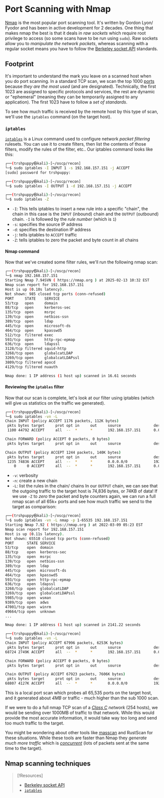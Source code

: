 
# Port Scanning with Nmap
[Nmap](../../CLI-tools/linux/remote/nmap.md) is the most popular port scanning tool. It's written by Gordon Lyon/ Fyodor and has been in active development for 2 decades. One thing that makes nmap the best is that it deals in *raw sockets* which require root privilege to access (so some scans have to be run using `sudo`). Raw sockets allow you to *manipulate the network packets*, whereas scanning with a regular socket means you have to follow the [Berkeley socket API](https://networkprogrammingnotes.blogspot.com/p/berkeley-sockets.html) standards.
## Footprint
It's important to understand the mark you leave on a scanned host when you do port scanning. In a standard TCP scan, we scan the top 1000 [ports](../../networking/routing/ports.md) because *they are the most used* (and are designated). Technically, the first 1023 are assigned to specific protocols and services, the rest are dynamic or "ephemeral" (meaning they can be temporarily assigned to any application). The first 1023 have to follow a *set of standards*.

To see how much traffic is received by the remote host by this type of scan, we'll use the `iptables` command (on the target host).
### `iptables` 
[`iptables`](https://netfilter.org/projects/iptables/index.html) is a Linux command used to configure network *packet filtering* rulesets. You can use it to create filters, then list the contents of those filters, modify the rules of the filter, etc.. Our iptables command looks like this:
```bash
┌──(trshpuppy㉿kali)-[~/oscp/recon]
└─$ sudo iptables -I INPUT 1 -s 192.168.157.151 -j ACCEPT
[sudo] password for trshpuppy:

┌──(trshpuppy㉿kali)-[~/oscp/recon]
└─$ sudo iptables -I OUTPUT 1 -d 192.168.157.151 -j ACCEPT

┌──(trshpuppy㉿kali)-[~/oscp/recon]
└─$ sudo iptables -Z
```
- `-I`: This tells iptables to insert a new rule into a specific "chain", the chain in this case is the `INPUT` (inbound) chain and the `OUTPUT` (outbound) chain. `-I` is followed by the *rule number* (which is `1`)
- `-s`: specifies the source IP address
- `-d`: specifies the destination IP address
- `-j`: tells iptables to `ACCEPT` traffic
- `-Z`: tells iptables to zero the packet and byte count in all chains 
#### Nmap command
Now that we've created some filter rules, we'll run the following nmap scan:
```bash
┌──(trshpuppy㉿kali)-[~/oscp/recon]
└─$ nmap 192.168.157.151
Starting Nmap 7.94SVN ( https://nmap.org ) at 2025-02-13 10:32 EST
Nmap scan report for 192.168.157.151
Host is up (0.10s latency).
Not shown: 985 closed tcp ports (conn-refused)
PORT     STATE    SERVICE
53/tcp   open     domain
88/tcp   open     kerberos-sec
135/tcp  open     msrpc
139/tcp  open     netbios-ssn
389/tcp  open     ldap
445/tcp  open     microsoft-ds
464/tcp  open     kpasswd5
512/tcp  filtered exec
593/tcp  open     http-rpc-epmap
636/tcp  open     ldapssl
3128/tcp filtered squid-http
3268/tcp open     globalcatLDAP
3269/tcp open     globalcatLDAPssl
3809/tcp filtered apocd
4129/tcp filtered nuauth

Nmap done: 1 IP address (1 host up) scanned in 16.61 seconds
```
#### Reviewing the `iptables` filter
Now that our scan is complete, let's look at our filter using iptables (which will give us statistics on the traffic we generated).
```bash
┌──(trshpuppy㉿kali)-[~/oscp/recon]
└─$ sudo iptables -vn -L
Chain INPUT (policy ACCEPT 1176 packets, 112K bytes)
 pkts bytes target     prot opt in     out     source               destination
 1100 44792 ACCEPT     all  --  *      *       192.168.157.151      0.0.0.0/0

Chain FORWARD (policy ACCEPT 0 packets, 0 bytes)
 pkts bytes target     prot opt in     out     source               destination

Chain OUTPUT (policy ACCEPT 1244 packets, 140K bytes)
 pkts bytes target     prot opt in     out     source               destination
 1235 74836 ACCEPT     all  --  *      *       0.0.0.0/0            192.168.157.151
    0     0 ACCEPT     all  --  *      *       192.168.157.151      0.0.0.0/0
```
- `-v`: verbosity
- `-n`:  create a new chain
- `-L`:  list the rules in the chain/ chains
In our `OUTPUT` chain, we can see that the outgoing traffic to the target host is 74,836 bytes, or 74KB of data! If we use `-Z` to *zero* the packet and byte counters again, we can run a full nmap scan of all 65k+ ports and see how much traffic we send to the target as comparison:
```bash
┌──(trshpuppy㉿kali)-[~/oscp/recon]
└─$ sudo iptables -vn -L nmap -p 1-65535 192.168.157.151
Starting Nmap 7.92 ( https://nmap.org ) at 2022-03-09 05:23 EST
Nmap scan report for 192.168.157.151
Host is up (0.11s latency).
Not shown: 65510 closed tcp ports (conn-refused)
PORT      STATE SERVICE
53/tcp    open  domain
88/tcp    open  kerberos-sec
135/tcp   open  msrpc
139/tcp   open  netbios-ssn
389/tcp   open  ldap
445/tcp   open  microsoft-ds
464/tcp   open  kpasswd5
593/tcp   open  http-rpc-epmap
636/tcp   open  ldapssl
3268/tcp  open  globalcatLDAP
3269/tcp  open  globalcatLDAPssl
5985/tcp  open  wsman
9389/tcp  open  adws
47001/tcp open  winrm
49664/tcp open  unknown
...

Nmap done: 1 IP address (1 host up) scanned in 2141.22 seconds

┌──(trshpuppy㉿kali)-[~/oscp/recon]
└─$ sudo iptables -vn -L
Chain INPUT (policy ACCEPT 67996 packets, 6253K bytes)
 pkts bytes target     prot opt in     out     source               destination
68724 2749K ACCEPT     all  --  *      *       192.168.157.151      0.0.0.0/0

Chain FORWARD (policy ACCEPT 0 packets, 0 bytes)
 pkts bytes target     prot opt in     out     source               destination

Chain OUTPUT (policy ACCEPT 67923 packets, 7606K bytes)
 pkts bytes target     prot opt in     out     source               destination
68807 4127K ACCEPT     all  --  *      *       0.0.0.0/0            192.168.157.151
```
This is a local port scan which probes all 65,535 ports on the target host, and it generated about *4MB* or traffic - much higher than the sub 1000 scan. 

If we were to do a full nmap TCP scan of a *[Class C](../../networking/routing/CIDR.md#Class%20C) network* (254 hosts), we would be sending over 1000MB of traffic to that network. While this would provide the most accurate information, it would take way too long and send too much traffic to the target.

You might be wondering about other tools like [masscan](../../cybersecurity/TTPs/recon/tools/scanning/masscan.md) and RustScan for these situations. While these tools are faster than Nmap they *generate much more traffic* which is *[concurrent](../../coding/concepts/coroutines.md#Concurrency)* (lots of packets sent at the same time to the target).
## Nmap scanning techniques


> [!Resources]
> - [Berkeley socket API](https://networkprogrammingnotes.blogspot.com/p/berkeley-sockets.html)
> - [`iptables`](https://netfilter.org/projects/iptables/index.html) 
